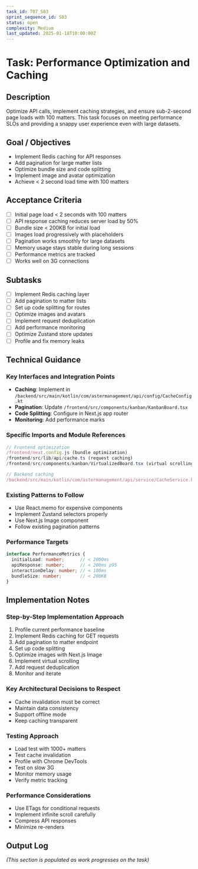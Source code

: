 ```yaml
---
task_id: T07_S03
sprint_sequence_id: S03
status: open
complexity: Medium
last_updated: 2025-01-18T10:00:00Z
---
```


# Task: Performance Optimization and Caching

## Description
Optimize API calls, implement caching strategies, and ensure sub-2-second page loads with 100 matters. This task focuses on meeting performance SLOs and providing a snappy user experience even with large datasets.

## Goal / Objectives
- Implement Redis caching for API responses
- Add pagination for large matter lists
- Optimize bundle size and code splitting
- Implement image and avatar optimization
- Achieve < 2 second load time with 100 matters

## Acceptance Criteria
- [ ] Initial page load < 2 seconds with 100 matters
- [ ] API response caching reduces server load by 50%
- [ ] Bundle size < 200KB for initial load
- [ ] Images load progressively with placeholders
- [ ] Pagination works smoothly for large datasets
- [ ] Memory usage stays stable during long sessions
- [ ] Performance metrics are tracked
- [ ] Works well on 3G connections

## Subtasks
- [ ] Implement Redis caching layer
- [ ] Add pagination to matter lists
- [ ] Set up code splitting for routes
- [ ] Optimize images and avatars
- [ ] Implement request deduplication
- [ ] Add performance monitoring
- [ ] Optimize Zustand store updates
- [ ] Profile and fix memory leaks

## Technical Guidance

### Key Interfaces and Integration Points
- **Caching**: Implement in `/backend/src/main/kotlin/com/astermanagement/api/config/CacheConfig.kt`
- **Pagination**: Update `/frontend/src/components/kanban/KanbanBoard.tsx`
- **Code Splitting**: Configure in Next.js app router
- **Monitoring**: Add performance marks

### Specific Imports and Module References
```typescript
// Frontend optimization
/frontend/next.config.js (bundle optimization)
/frontend/src/lib/api/cache.ts (request caching)
/frontend/src/components/kanban/VirtualizedBoard.tsx (virtual scrolling)

// Backend caching
/backend/src/main/kotlin/com/astermanagement/api/service/CacheService.kt
```

### Existing Patterns to Follow
- Use React.memo for expensive components
- Implement Zustand selectors properly
- Use Next.js Image component
- Follow existing pagination patterns

### Performance Targets
```typescript
interface PerformanceMetrics {
  initialLoad: number;      // < 2000ms
  apiResponse: number;      // < 200ms p95
  interactionDelay: number; // < 100ms
  bundleSize: number;       // < 200KB
}
```

## Implementation Notes

### Step-by-Step Implementation Approach
1. Profile current performance baseline
2. Implement Redis caching for GET requests
3. Add pagination to matter endpoint
4. Set up code splitting
5. Optimize images with Next.js Image
6. Implement virtual scrolling
7. Add request deduplication
8. Monitor and iterate

### Key Architectural Decisions to Respect
- Cache invalidation must be correct
- Maintain data consistency
- Support offline mode
- Keep caching transparent

### Testing Approach
- Load test with 1000+ matters
- Test cache invalidation
- Profile with Chrome DevTools
- Test on slow 3G
- Monitor memory usage
- Verify metric tracking

### Performance Considerations
- Use ETags for conditional requests
- Implement infinite scroll carefully
- Compress API responses
- Minimize re-renders

## Output Log
*(This section is populated as work progresses on the task)*